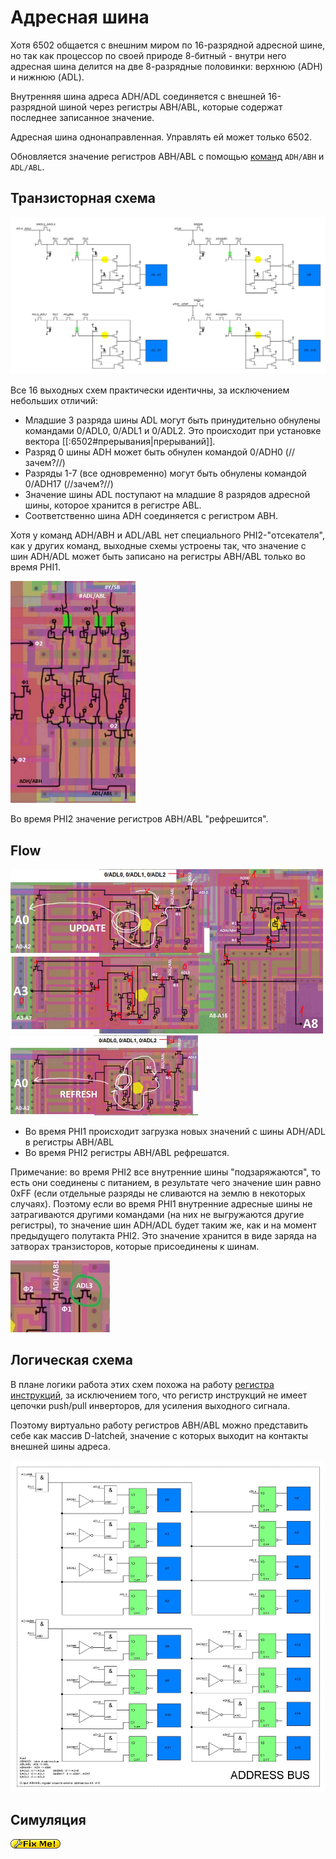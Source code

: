# Адресная шина

Хотя 6502 общается с внешним миром по 16-разрядной адресной шине, но так как процессор по своей природе 8-битный - внутри него адресная шина делится на две 8-разрядные половинки: верхнюю (ADH) и нижнюю (ADL).

Внутренняя шина адреса ADH/ADL соединяется с внешней 16-разрядной шиной через регистры ABH/ABL, которые содержат последнее записанное значение.

Адресная шина однонаправленная. Управлять ей может только 6502.

Обновляется значение регистров ABH/ABL с помощью [команд](context_control.md) `ADH/ABH` и `ADL/ABL`.

## Транзисторная схема

<img src="/BreakingNESWiki/imgstore/address_bus_nice.jpg" width="800px">

Все 16 выходных схем практически идентичны, за исключением небольших отличий:
- Младшие 3 разряда шины ADL могут быть принудительно обнулены командами 0/ADL0, 0/ADL1 и 0/ADL2. Это происходит при установке вектора [[:6502#прерывания|прерываний]].
- Разряд 0 шины ADH может быть обнулен командой 0/ADH0 (//зачем?//)
- Разряды 1-7 (все одновременно) могут быть обнулены командой 0/ADH17 (//зачем?//)
- Значение шины ADL поступают на младшие 8 разрядов адресной шины, которое хранится в регистре ABL.
- Соответственно шина ADH соединяется с регистром ABH. 

Хотя у команд ADH/ABH и ADL/ABL нет специального PHI2-"отсекателя", как у других команд, выходные схемы устроены так, что значение с шин ADH/ADL может быть записано на регистры ABH/ABL только во время PHI1.

<img src="/BreakingNESWiki/imgstore/address_bus_drivers.jpg" width="200px">

Во время PHI2 значение регистров ABH/ABL "рефрешится".

## Flow

<img src="/BreakingNESWiki/imgstore/address_bus_phi1.jpg" width="500px"> <img src="/BreakingNESWiki/imgstore/address_bus_phi2.jpg" width="300px">

- Во время PHI1 происходит загрузка новых значений с шины ADH/ADL в регистры ABH/ABL
- Во время PHI2 регистры ABH/ABL рефрешатся.

Примечание: во время PHI2 все внутренние шины "подзаряжаются", то есть они соединены с питанием, в результате чего значение шин равно 0xFF (если отдельные разряды не сливаются на землю в некоторых случаях). Поэтому если во время PHI1 внутренние адресные шины не затрагиваются другими командами (на них не выгружаются другие регистры), то значение шин ADH/ADL будет таким же, как и на момент предыдущего полутакта PHI2. Это значение хранится в виде заряда на затворах транзисторов, которые присоединены к шинам.

![bus_gate_precharge_trans](/BreakingNESWiki/imgstore/bus_gate_precharge_trans.jpg)

## Логическая схема

В плане логики работа этих схем похожа на работу [регистра инструкций](ir.md), за исключением того, что регистр инструкций не имеет цепочки push/pull инверторов, для усиления выходного сигнала.

Поэтому виртуально работу регистров ABH/ABL можно представить себе как массив D-latchей, значение с которых выходит на контакты внешней шины адреса.

<img src="/BreakingNESWiki/imgstore/address_bus_logic.jpg" width="600px">

## Симуляция

![FIXME](/BreakingNESWiki/imgstore/fixme.gif)
